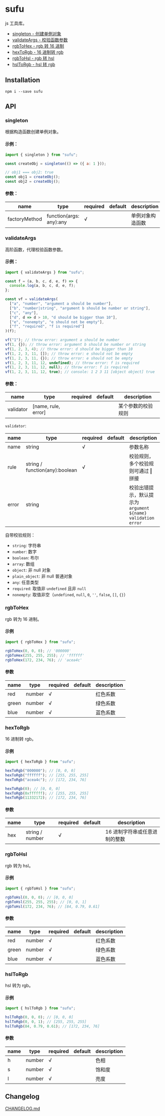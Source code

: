 # sufu

js 工具库。

- [singleton - 创建单例对象](#singleton)
- [validateArgs - 校验函数参数](#validateargs)
- [rgbToHex - rgb 转 16 进制](#rgbToHex)
- [hexToRgb - 16 进制转 rgb](#hexToRgb)
- [rgbToHsl - rgb 转 hsl](#rgbToHsl)
- [hslToRgb - hsl 转 rgb](#hslToRgb)

## Installation

```shell
npm i --save sufu
```

## API

### singleton

根据构造函数创建单例对象。

#### 示例：

```js
import { singleton } from "sufu";

const createObj = singleton(() => ({ a: 1 }));

// obj1 === obj2: true
const obj1 = createObj();
const obj2 = createObj();
```

#### 参数：

| name          | type                    | required | default | description      |
| ------------- | ----------------------- | -------- | ------- | ---------------- |
| factoryMethod | function(args: any):any | √        |         | 单例对象构造函数 |

### validateArgs

高阶函数，代理校验函数参数。

#### 示例：

```js
import { validateArgs } from "sufu";

const f = (a, b, c, d, e, f) => {
  console.log(a, b, c, d, e, f);
};

const vf = validateArgs(
  ["a", "number", "argument a should be number"],
  ["b", "number|string", "argument b should be number or string"],
  ["c", "any"],
  ["d", d => d > 10, "d should be bigger than 10"],
  ["e", "nonempty", "e should not be empty"],
  ["f", "required", "f is required"]
)(f);

vf("1"); // throw error: argument a should be number
vf(1, {}); // throw error: argument b should be number or string
vf(1, 2, 3, 4); // throw error: d should be bigger than 10
vf(1, 2, 3, 11, []); // throw error: e should not be empty
vf(1, 2, 3, 11, {}); // throw error: e should not be empty
vf(1, 2, 3, 11, 12, undefined); // throw error: f is required
vf(1, 2, 3, 11, 12, null); // throw error: f is required
vf(1, 2, 3, 11, 12, true); // console: 1 2 3 11 [object object] true
```

#### 参数：

| name      | type                | required | default | description        |
| --------- | ------------------- | -------- | ------- | ------------------ |
| validator | [name, rule, error] |          |         | 某个参数的校验规则 |

`validator`:

| name  | type                           | required | default | description                                                  |
| ----- | ------------------------------ | -------- | ------- | ------------------------------------------------------------ |
| name  | string                         | √        |         | 参数名称                                                     |
| rule  | string / function(any):boolean | √        |         | 校验规则，多个校验规则可通过 <strong>\|</strong> 拼接        |
| error | string                         |          |         | 校验出错提示，默认提示为 `argument ${name} validation error` |

自带校验规则：

- `string`: 字符串
- `number`: 数字
- `boolean`: 布尔
- `array`: 数组
- `object`: 非 null 对象
- `plain_object`: 非 null 普通对象
- `any`: 任意类型
- `required`: 取值非 `undefined` 且非 `null`
- `nonempty`: 取值非空（`undefined`, `null`, `0`, `''`, `false`, `[]`, `{}`）

### rgbToHex

rgb 转为 16 进制。

#### 示例

```js
import { rgbToHex } from "sufu";

rgbToHex(0, 0, 0); // '000000'
rgbToHex(255, 255, 255); // 'ffffff'
rgbToHex(172, 234, 76); // 'acea4c'
```

#### 参数

| name  | type   | required | default | description |
| ----- | ------ | -------- | ------- | ----------- |
| red   | number | √        |         | 红色系数    |
| green | number | √        |         | 绿色系数    |
| blue  | number | √        |         | 蓝色系数    |

### hexToRgb

16 进制转 rgb。

#### 示例

```js
import { hexToRgb } from "sufu";

hexToRgb("000000"); // [0, 0, 0]
hexToRgb("ffffff"); // [255, 255, 255]
hexToRgb("acea4c"); // [172, 234, 76]

hexToRgb(0); // [0, 0, 0]
hexToRgb(0xffffff); // [255, 255, 255]
hexToRgb(11332172); // [172, 234, 76]
```

#### 参数

| name | type            | required | default | description                   |
| ---- | --------------- | -------- | ------- | ----------------------------- |
| hex  | string / number | √        |         | 16 进制字符串或任意进制的整数 |

### rgbToHsl

rgb 转为 hsl。

#### 示例

```js
import { rgbToHsl } from "sufu";

rgbToHsl(0, 0, 0); // [0, 0, 0]
rgbToHsl(255, 255, 255); // [0, 0, 1]
rgbToHsl(172, 234, 76); // [84, 0.79, 0.61]
```

#### 参数

| name  | type   | required | default | description |
| ----- | ------ | -------- | ------- | ----------- |
| red   | number | √        |         | 红色系数    |
| green | number | √        |         | 绿色系数    |
| blue  | number | √        |         | 蓝色系数    |

### hslToRgb

hsl 转为 rgb。

#### 示例

```js
import { hslToRgb } from "sufu";

hslToRgb(0, 0, 0); // [0, 0, 0]
hslToRgb(0, 0, 1); // [255, 255, 255]
hslToRgb(84, 0.79, 0.61); // [172, 234, 76]
```

#### 参数

| name | type   | required | default | description |
| ---- | ------ | -------- | ------- | ----------- |
| h    | number | √        |         | 色相        |
| s    | number | √        |         | 饱和度      |
| l    | number | √        |         | 亮度        |

## Changelog

[CHANGELOG.md](https://github.com/DelBlank/sufu/blob/master/CHANGELOG.md)
